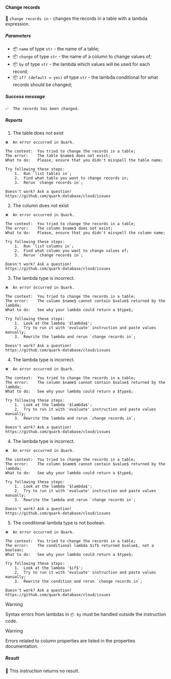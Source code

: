 #### Change records

🔧 `change records in` - changes the records in a table with a lambda expression.

##### Parameters

* 📦 `name` of type `str` - the name of a table;
* 📦 `change` of type `str` - the name of a column to change values of;
* 📦 `by` of type `str` - the lambda which values will be used for each record;
* 📦 `if? (default = yes)` of type `str` - the lambda conditional for what records should be changed;

##### Success message

```
✅  The records has been changed.
```

##### Reports

1. The table does not exist
```
❌  An error occurred in Quark.

The context:  You tried to change the records in a table;
The error:    The table $name$ does not exist;
What to do:   Please, ensure that you didn't misspell the table name;

Try following these steps:
    1.  Run `list tables in`;
    2.  Find what table you want to change records in;
    3.  Rerun `change records in`;

Doesn't work? Ask a question!
https://github.com/quark-database/cloud/issues
```

2. The column does not exist
```
❌  An error occurred in Quark.

The context:  You tried to change the records in a table;
The error:    The column $name$ does not exist;
What to do:   Please, ensure that you didn't misspell the column name;

Try following these steps:
    1.  Run `list columns in`;
    2.  Find what column you want to change values of;
    3.  Rerun `change records in`;

Doesn't work? Ask a question!
https://github.com/quark-database/cloud/issues
```

3. The lambda type is incorrect.
```
❌  An error occurred in Quark.

The context:  You tried to change the records in a table;
The error:    The column $name$ cannot contain $value$ returned by the lambda;
What to do:   See why your lambda could return a $type$;

Try following these steps:
    1.  Look at the lambda '$lambda$';
    2.  Try to run it with 'evaluate' instruction and paste values manually;
    3.  Rewrite the lambda and rerun `change records in`;

Doesn't work? Ask a question!
https://github.com/quark-database/cloud/issues
```

4. The lambda type is incorrect.
```
❌  An error occurred in Quark.

The context:  You tried to change the records in a table;
The error:    The column $name$ cannot contain $value$ returned by the lambda;
What to do:   See why your lambda could return a $type$;

Try following these steps:
    1.  Look at the lambda '$lambda$';
    2.  Try to run it with 'evaluate' instruction and paste values manually;
    3.  Rewrite the lambda and rerun `change records in`;

Doesn't work? Ask a question!
https://github.com/quark-database/cloud/issues
```

4. The lambda type is incorrect.
```
❌  An error occurred in Quark.

The context:  You tried to change the records in a table;
The error:    The column $name$ cannot contain $value$ returned by the lambda;
What to do:   See why your lambda could return a $type$;

Try following these steps:
    1.  Look at the lambda '$lambda$';
    2.  Try to run it with 'evaluate' instruction and paste values manually;
    3.  Rewrite the lambda and rerun `change records in`;

Doesn't work? Ask a question!
https://github.com/quark-database/cloud/issues
```

5. The conditional lambda type is not boolean.
```
❌  An error occurred in Quark.

The context:  You tried to change the records in a table;
The error:    The conditional lambda $if$ returned $value$, not a boolean;
What to do:   See why your lambda could return a $type$;

Try following these steps:
    1.  Look at the lambda '$if$';
    2.  Try to run it with 'evaluate' instruction and paste values manually;
    3.  Rewrite the condition and rerun `change records in`;

Doesn't work? Ask a question!
https://github.com/quark-database/cloud/issues
```

> [!WARNING]
> Syntax errors from lambdas in `📦 by` must be handled outside the instruction code.

> [!WARNING]
> Errors related to column properties are listed in the properties documentation.

##### Result

🚫 This instruction returns no result.